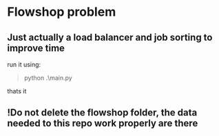 # Flowshop problem

## Just actually a load balancer and job sorting to improve time

run it using:
> python .\main.py 

thats it

## !Do not delete the flowshop folder, the data needed to this repo work properly are there